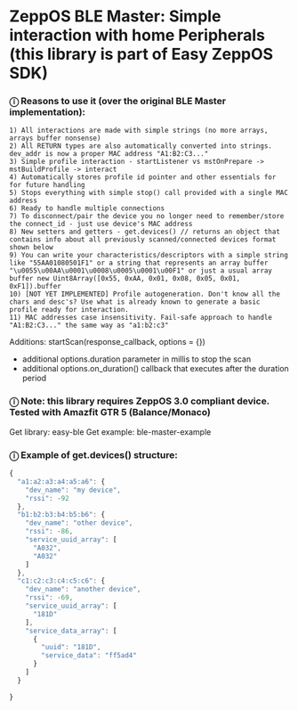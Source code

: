 # ZeppOS BLE Master: Simple interaction with home Peripherals (this library is part of Easy ZeppOS SDK)

### ⓘ Reasons to use it (over the original BLE Master implementation):
    1) All interactions are made with simple strings (no more arrays, arrays buffer nonsense)
    2) All RETURN types are also automatically converted into strings. dev_addr is now a proper MAC address "A1:B2:C3..."
    3) Simple profile interaction - startListener vs mstOnPrepare -> mstBuildProfile -> interact
    4) Automatically stores profile id pointer and other essentials for for future handling
    5) Stops everything with simple stop() call provided with a single MAC address
    6) Ready to handle multiple connections
    7) To disconnect/pair the device you no longer need to remember/store the connect_id - just use device's MAC address
    8) New setters and getters - get.devices() // returns an object that contains info about all previously scanned/connected devices format shown below
    9) You can write your characteristics/descriptors with a simple string like "55AA01080501F1" or a string that represents an array buffer "\u0055\u00AA\u0001\u0008\u0005\u0001\u00F1" or just a usual array buffer new Uint8Array([0x55, 0xAA, 0x01, 0x08, 0x05, 0x01, 0xF1]).buffer
    10) [NOT YET IMPLEMENTED] Profile autogeneration. Don't know all the chars and desc's? Use what is already known to generate a basic profile ready for interaction.
    11) MAC addresses case insensitivity. Fail-safe approach to handle "A1:B2:C3..." the same way as "a1:b2:c3"

Additions:
startScan(response_callback, options = {}) 
- additional options.duration parameter in millis to stop the scan
- additional options.on_duration() callback that executes after the duration period

### ⓘ Note: this library requires ZeppOS 3.0 compliant device. Tested with Amazfit GTR 5 (Balance/Monaco)

Get library: easy-ble
Get example: ble-master-example 


### ⓘ Example of get.devices() structure:
```js
{
  "a1:a2:a3:a4:a5:a6": {
    "dev_name": "my device",
    "rssi": -92
  },
  "b1:b2:b3:b4:b5:b6": {
    "dev_name": "other device",
    "rssi": -86,
    "service_uuid_array": [
      "A032",
      "A032"
    ]
  },
  "c1:c2:c3:c4:c5:c6": {
    "dev_name": "another device",
    "rssi": -69,
    "service_uuid_array": [
      "181D"
    ],
    "service_data_array": [
      {
        "uuid": "181D",
        "service_data": "ff5ad4"
      }
    ]
  }
  
}
```